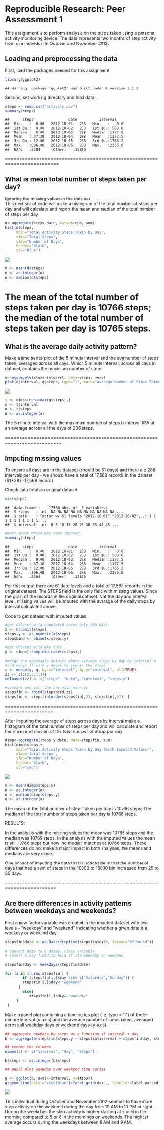 # Reproducible Research: Peer Assessment 1
This assignment is to perform analysis on the steps taken using a personal activity monitoring device.  The data represents two months of step activity from one individual in October and November 2012.

## Loading and preprocessing the data

First, load the packages needed for this assignment  

```r
library(ggplot2)  
```

```
## Warning: package 'ggplot2' was built under R version 3.1.3
```

Second, set working directory and load data  


```r
steps <- read.csv("activity.csv")  
summary(steps)  
```

```
##      steps                date          interval     
##  Min.   :  0.00   2012-10-01:  288   Min.   :   0.0  
##  1st Qu.:  0.00   2012-10-02:  288   1st Qu.: 588.8  
##  Median :  0.00   2012-10-03:  288   Median :1177.5  
##  Mean   : 37.38   2012-10-04:  288   Mean   :1177.5  
##  3rd Qu.: 12.00   2012-10-05:  288   3rd Qu.:1766.2  
##  Max.   :806.00   2012-10-06:  288   Max.   :2355.0  
##  NA's   :2304     (Other)   :15840
```
=========================================================================

## What is mean total number of steps taken per day?

Ignoring the missing values in the data set--  
This next set of code will make a histogram of the total number of steps per day and will calculate and report the mean and median of the total number of steps per day


```r
d<-aggregate(steps~date, data=steps, sum)
hist(d$steps, 
     main="Total Activity Steps Taken by Day",  
     xlab="Total Steps", 
     ylab="Number of Days",
     border="black",  
     col="blue")
```

![](PA1_template_files/figure-html/totalsteps-1.png) 


```r
m <- mean(d$steps) 
n <- as.integer(m)
o <- median(d$steps)  
```
The mean of the total number of steps taken per day is 10766 steps;   
the median of the total number of steps taken per day is 10765 steps.
======================================================================

## What is the average daily activity pattern?

Make a time series plot of the 5 minute interval and the avg number of steps taken, averaged across all days.  Which 5 minute interval, across all days in dataset, contains the maximum number of steps


```r
q<-aggregate(steps~interval, data=steps, mean)
plot(q$interval, q$steps, type="l", main="Average Number of Steps Taken Across Days by Interval", xlab="5 Minute Interval", ylab="Average Steps", col="purple", lwd=2)
```

![](PA1_template_files/figure-html/avgbyinterval-1.png) 

```r
t <- q[q$steps==max(q$steps),]
m <- t$interval
o <- t$steps
o <- as.integer(o)  
```

The 5 minute interval with the maximum number of steps is interval 835 at an average across all the days of 206 steps.

==========================================================================

## Imputing missing values

To ensure all days are in the dataset (should be 61 days) and there are 288 intervals per day - we should have a total of 17,568 records in the dataset (61*288=17,568 record)

Check data totals in original dataset

```r
str(steps)
```

```
## 'data.frame':	17568 obs. of  3 variables:
##  $ steps   : int  NA NA NA NA NA NA NA NA NA NA ...
##  $ date    : Factor w/ 61 levels "2012-10-01","2012-10-02",..: 1 1 1 1 1 1 1 1 1 1 ...
##  $ interval: int  0 5 10 15 20 25 30 35 40 45 ...
```

```r
#Next check which NAs need imputed
summary(steps)
```

```
##      steps                date          interval     
##  Min.   :  0.00   2012-10-01:  288   Min.   :   0.0  
##  1st Qu.:  0.00   2012-10-02:  288   1st Qu.: 588.8  
##  Median :  0.00   2012-10-03:  288   Median :1177.5  
##  Mean   : 37.38   2012-10-04:  288   Mean   :1177.5  
##  3rd Qu.: 12.00   2012-10-05:  288   3rd Qu.:1766.2  
##  Max.   :806.00   2012-10-06:  288   Max.   :2355.0  
##  NA's   :2304     (Other)   :15840
```

Per this output there are 61 date levels and a total of 17,568 records in the original dataset. The STEPS field is the only field with missing values.  Since the grain of the records in the original dataset is at the day and interval level, missing values will be imputed with the average of the daily steps by interval calculated above.

Code to get dataset wtih imputed values

```r
#get dataset with completed cases only (No NAs)
x <- na.omit(steps)
steps.y <- as.numeric(x$steps)
stepsbind <- cbind(x,steps.y)

#get dataset with NAs only
y <- steps[!complete.cases(steps),]

#merge the aggregate dataset above average steps by day by interval-q
#and merge it with y above to impute the steps
z <- merge(y, q, by.x="interval", by.y="interval", all=TRUE) 
zz <- z[c(2,3,1,4)]        
colnames(zz) <- c("steps", "date", "interval", "steps.y")

#combine and sort the nas with non-nas
stepsfin <- rbind(stepsbind,zz)
stepsfin <- stepsfin[order(stepsfin[,2], stepsfin[,3]), ]  
```

=======================================================================

After imputing the average of steps across days by interval
make a histogram of the total number of steps per day and will calculate and report the mean and median of the total number of stesp per day


```r
dimp<-aggregate(steps.y~date, data=stepsfin, sum)
hist(dimp$steps.y, 
     main="Total Activity Steps Taken by Day (with Imputed Values)",  
     xlab="Total Steps", 
     ylab="Number of Days",
     border="black",  
     col="red")
```

![](PA1_template_files/figure-html/totalstepsimp-1.png) 


```r
m <- mean(dimp$steps.y) 
n <- as.integer(m)
o <- median(dimp$steps.y) 
o <- as.integer(o)
```
The mean of the total number of steps taken per day is 10766 steps; 
The median of the total number of steps taken per day is 10766 steps.

RESULTS:  

In the analysis with the missing values the mean was 10766 steps and the median was 10765 steps.  In the analysis with the imputed values the mean is still 10766 steps but now the median matches at 10766 steps. These differences do not make a major impact in both analyses, the means and medians are very close.  

One impact of imputing the data that is noticeable is that the number of days that had a sum of steps in the 10000 to 15000 bin increased from 25 to 35 days.

========================================================================

## Are there differences in activity patterns between weekdays and weekends?

First a new factor variable was created in the imputed dataset with two levels – “weekday” and “weekend” indicating whether a given date is a weekday or weekend day


```r
stepsfin$date <- as.Date(strptime(stepsfin$date, format="%Y-%m-%d"))  
 
# convert date to a date() class variable  
# insert a day field to hold if its weekday or weekend

stepsfin$day <- weekdays(stepsfin$date)  

for (i in 1:nrow(stepsfin)) {                                            
        if (stepsfin[i,]$day %in% c("Saturday","Sunday")) {          
        stepsfin[i,]$day<-"weekend"                                
      }
        else{
           stepsfin[i,]$day<-"weekday"                     
     }
 }
```

Make a panel plot containing a time series plot (i.e. type = “l”) of the 5-minute interval (x-axis) and the average number of steps taken, averaged across all weekday days or weekend days (y-axis). 


```r
## aggregate newData by steps as a function of interval + day  
b <- aggregate(stepsfin$steps.y ~ stepsfin$interval + stepsfin$day, stepsfin, mean)

## rename the columns
names(b) <- c("interval", "day", "steps")

b$steps <- as.integer(b$steps)

## panel plot weekday over weekend time series

g <- ggplot(b, aes(x=interval, y=steps))
g+geom_line(color="steelblue")+facet_grid(day~., labeller=label_parsed)+labs(title = "Average Steps Taken Across Weekdays or Weekends by Interval") + labs(x = "5 minute Interval", y = "Average Steps Taken")
```

![](PA1_template_files/figure-html/panelplot-1.png) 

This individual during October and November 2012 seemed to have more step activity on the weekend during the day from 10 AM to 10 PM at night.  During the weekdays the step activity is higher starting at 5 or 6 in the morning compared to 5 or 6 in the mornings on weekends.  The highest average occurs during the weekdays between 8 AM and 9 AM. 

